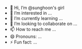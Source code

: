 - 👋 Hi, I’m @sunghoon's girl
- 👀 I’m interested in ...
- 🌱 I’m currently learning ...
- 💞️ I’m looking to collaborate on ...
- 📫 How to reach me ...
- 😄 Pronouns: ...
- ⚡ Fun fact: ...

<!---
satyiana/sunghoon's girl♡ is a ✨ special ✨ repository because its `README.md` (this file) appears on your GitHub profile.
You can click the Preview link to take a look at your changes.
--->
